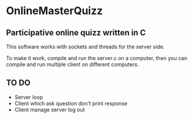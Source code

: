 # OnlineMasterQuizz
## Participative online quizz written in C

This software works with sockets and threads for the server side.

To make it work, compile and run the server.c on a computer, then you can compile and run multiple client on different computers.

TO DO
-----
* Server loop
* Client which ask question don't print response
* Client manage server log out
